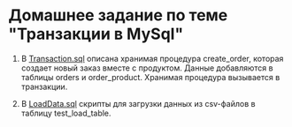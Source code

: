# Домашнее задание по теме "Транзакции в MySql"

1. В [Transaction.sql](https://github.com/eugeniyas/otus-databases/blob/main/L25HW12/Transaction.sql) описана хранимая процедура create_order, которая создает новый заказ вместе с продуктом. Данные добавляются в таблицы orders и order_product. Хранимая процедура вызывается в транзакции.

2. В [LoadData.sql](https://github.com/eugeniyas/otus-databases/blob/main/L25HW12/LoadData.sql) скрипты для загрузки данных из csv-файлов в таблицу test_load_table.
